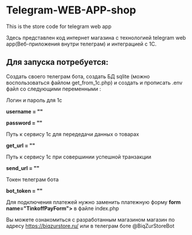 # Telegram-WEB-APP-shop
This is the store code for telegram web app

Здесь представлен код интернет магазина с технологией telegram web app(Веб-приложения внутри телеграм) и интеграцией с 1С. 

## Для запуска потребуется:
Создать своего телеграм бота, создать БД sqlite (можно воспользоваться файлом get_from_1c.php) и создать и прописать .env файл со следующими переменными :

Логин и пароль для 1с

**username = ""**

**password = ""**

Путь к сервису 1с для передедачи данных о товарах 

**get_url = ""**

Путь к сервису 1с при совершинии успешной транзакции 

**send_url = ""**

Токен телеграм бота

**bot_token = ""**

Для подключения платежей нужно заменить платежную форму **form name="TinkoffPayForm">** в файле index.php 

Вы можете ознакомиться с разработанным магазином магазин по адресу https://biqzurstore.ru/ или в телеграм боте @BiqZurStoreBot
